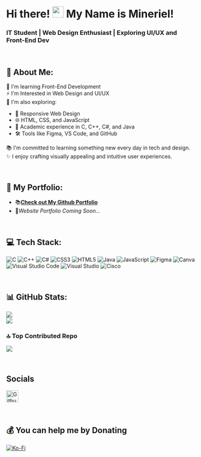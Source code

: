# Hi there! <img src="https://user-images.githubusercontent.com/18350557/176309783-0785949b-9127-417c-8b55-ab5a4333674e.gif" width="30" /> My Name is Mineriel!
### IT Student | Web Design Enthusiast | Exploring UI/UX and Front-End Dev

<br>

## 💫 About Me:

🌱 I'm learning Front-End Development<br>
⚡ I'm Interested in Web Design and UI/UX<br>
🧠 I'm also exploring:
- 📱 Responsive Web Design
- 🌐 HTML, CSS, and JavaScript
- 🧪 Academic experience in C, C++, C#, and Java 
- 🛠 Tools like Figma, VS Code, and GitHub

📚 I'm committed to learning something new every day in tech and design.<br>
✨ I enjoy crafting visually appealing and intuitive user experiences.

<br>

## 🌟 My Portfolio:
- 📚[**Check out My Github Portfolio**](https://github.com/mine1y0u/My-Portfolio)
- 🌌*Website Portfolio Coming Soon...*


<br>
               
## 💻 Tech Stack:
![C](https://img.shields.io/badge/c-%23404E8A.svg?style=for-the-badge&logo=c&logoColor=white) ![C++](https://img.shields.io/badge/c++-%23292565.svg?style=for-the-badge&logo=c%2B%2B&logoColor=white) ![C#](https://img.shields.io/badge/c%23-%231F1B53.svg?style=for-the-badge&logo=csharp&logoColor=white) ![CSS3](https://img.shields.io/badge/css3-%230F0D3E.svg?style=for-the-badge&logo=css3&logoColor=white) ![HTML5](https://img.shields.io/badge/html5-%23271338.svg?style=for-the-badge&logo=html5&logoColor=white) ![Java](https://img.shields.io/badge/java-%233F2259.svg?style=for-the-badge&logo=openjdk&logoColor=white) ![JavaScript](https://img.shields.io/badge/javascript-%23432474.svg?style=for-the-badge&logo=javascript&logoColor=%23FFFFFF) ![Figma](https://img.shields.io/badge/figma-%234C2B64.svg?style=for-the-badge&logo=figma&logoColor=white) ![Canva](https://img.shields.io/badge/Canva-%237A3B7C.svg?style=for-the-badge&logo=Canva&logoColor=white) ![Visual Studio Code](https://custom-icon-badges.demolab.com/badge/Visual%20Studio%20Code-A74B94.svg?style=for-the-badge&logo=visualstudio&logoColor=white)  ![Visual Studio](https://custom-icon-badges.demolab.com/badge/Visual%20Studio-CD60BA.svg?style=for-the-badge&logo=visualstudio&logoColor=white)
![Cisco](https://img.shields.io/badge/cisco-%23C980BF.svg?style=for-the-badge&logo=cisco&logoColor=white)

<br>

## 📊 GitHub Stats:
![](https://github-readme-stats.vercel.app/api?username=mine1y0u&theme=dark&hide_border=false&include_all_commits=false&count_private=false)<br/>
![](https://nirzak-streak-stats.vercel.app/?user=mine1y0u&theme=dark&hide_border=false)<br/>

### 🔝 Top Contributed Repo
![](https://github-contributor-stats.vercel.app/api?username=mine1y0u&limit=5&theme=dark&combine_all_yearly_contributions=true)

<br>

## Socials       
<p align="left">
<a href="https://www.github.com/mine1y0u" target="_blank" rel="noreferrer">
<picture>
<source media="(prefers-color-scheme: dark)" srcset="https://raw.githubusercontent.com/danielcranney/readme-generator/main/public/icons/socials/github-dark.svg" />
<source media="(prefers-color-scheme: light)" srcset="https://raw.githubusercontent.com/danielcranney/readme-generator/main/public/icons/socials/github.svg" />
<img src="https://raw.githubusercontent.com/danielcranney/readme-generator/main/public/icons/socials/github.svg" width="32" height="32" alt="Github" title="Github" />
</picture>
</a></p>

<br>

## 💰 You can help me by Donating
[![Ko-Fi](https://img.shields.io/badge/Ko--fi-F16061?style=for-the-badge&logo=ko-fi&logoColor=white)](https://ko-fi.com/ko-fi.com/mineriel01) 

  
<!-- Proudly created with GPRM ( https://gprm.itsvg.in ) -->
